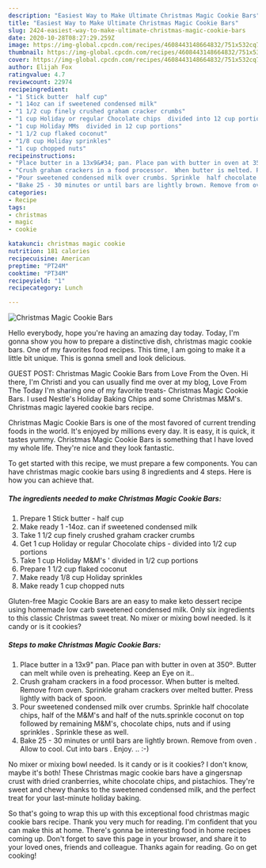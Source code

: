 ```yaml
---
description: "Easiest Way to Make Ultimate Christmas Magic Cookie Bars"
title: "Easiest Way to Make Ultimate Christmas Magic Cookie Bars"
slug: 2424-easiest-way-to-make-ultimate-christmas-magic-cookie-bars
date: 2020-10-28T08:27:29.259Z
image: https://img-global.cpcdn.com/recipes/4608443148664832/751x532cq70/christmas-magic-cookie-bars-recipe-main-photo.jpg
thumbnail: https://img-global.cpcdn.com/recipes/4608443148664832/751x532cq70/christmas-magic-cookie-bars-recipe-main-photo.jpg
cover: https://img-global.cpcdn.com/recipes/4608443148664832/751x532cq70/christmas-magic-cookie-bars-recipe-main-photo.jpg
author: Elijah Fox
ratingvalue: 4.7
reviewcount: 22974
recipeingredient:
- "1 Stick butter  half cup"
- "1 14oz can if sweetened condensed milk"
- "1 1/2 cup finely crushed graham cracker crumbs"
- "1 cup Holiday or regular Chocolate chips  divided into 12 cup portions"
- "1 cup Holiday MMs  divided in 12 cup portions"
- "1 1/2 cup flaked coconut"
- "1/8 cup Holiday sprinkles"
- "1 cup chopped nuts"
recipeinstructions:
- "Place butter in a 13x9&#34; pan. Place pan with butter in oven at 350º. Butter can melt while oven is preheating. Keep an Eye on it.."
- "Crush graham crackers in a food processor.  When butter is melted. Remove from oven.  Sprinkle graham crackers over melted butter. Press lightly with back of spoon."
- "Pour sweetened condensed milk over crumbs. Sprinkle  half chocolate chips,  half of the M&amp;M&#39;s and half of the nuts.sprinkle coconut on top followed by remaining M&amp;M&#39;s, chocolate chips, nuts and if using sprinkles . Sprinkle these as well."
- "Bake 25 - 30 minutes or until bars are lightly brown. Remove from oven . Allow to cool.  Cut into bars . Enjoy. ..          :-)"
categories:
- Recipe
tags:
- christmas
- magic
- cookie

katakunci: christmas magic cookie 
nutrition: 181 calories
recipecuisine: American
preptime: "PT24M"
cooktime: "PT34M"
recipeyield: "1"
recipecategory: Lunch

---
```



![Christmas Magic Cookie Bars](https://img-global.cpcdn.com/recipes/4608443148664832/751x532cq70/christmas-magic-cookie-bars-recipe-main-photo.jpg)

Hello everybody, hope you're having an amazing day today. Today, I'm gonna show you how to prepare a distinctive dish, christmas magic cookie bars. One of my favorites food recipes. This time, I am going to make it a little bit unique. This is gonna smell and look delicious.

GUEST POST: Christmas Magic Cookie Bars from Love From the Oven. Hi there, I&#39;m Christi and you can usually find me over at my blog, Love From The Today I&#39;m sharing one of my favorite treats- Christmas Magic Cookie Bars. I used Nestle&#39;s Holiday Baking Chips and some Christmas M&amp;M&#39;s. Christmas magic layered cookie bars recipe.

Christmas Magic Cookie Bars is one of the most favored of current trending foods in the world. It's enjoyed by millions every day. It is easy, it is quick, it tastes yummy. Christmas Magic Cookie Bars is something that I have loved my whole life. They're nice and they look fantastic.


To get started with this recipe, we must prepare a few components. You can have christmas magic cookie bars using 8 ingredients and 4 steps. Here is how you can achieve that.

<!--inarticleads1-->

##### The ingredients needed to make Christmas Magic Cookie Bars:

1. Prepare 1 Stick butter - half cup
1. Make ready 1 -14oz. can if sweetened condensed milk
1. Take 1 1/2 cup finely crushed graham cracker crumbs
1. Get 1 cup Holiday or regular Chocolate chips - divided into 1/2 cup portions
1. Take 1 cup Holiday M&amp;M&#39;s &#39; divided in 1/2 cup portions
1. Prepare 1 1/2 cup flaked coconut
1. Make ready 1/8 cup Holiday sprinkles
1. Make ready 1 cup chopped nuts


Gluten-free Magic Cookie Bars are an easy to make keto dessert recipe using homemade low carb sweetened condensed milk. Only six ingredients to this classic Christmas sweet treat. No mixer or mixing bowl needed. Is it candy or is it cookies? 

<!--inarticleads2-->

##### Steps to make Christmas Magic Cookie Bars:

1. Place butter in a 13x9&#34; pan. Place pan with butter in oven at 350º. Butter can melt while oven is preheating. Keep an Eye on it..
1. Crush graham crackers in a food processor.  When butter is melted. Remove from oven.  Sprinkle graham crackers over melted butter. Press lightly with back of spoon.
1. Pour sweetened condensed milk over crumbs. Sprinkle  half chocolate chips,  half of the M&amp;M&#39;s and half of the nuts.sprinkle coconut on top followed by remaining M&amp;M&#39;s, chocolate chips, nuts and if using sprinkles . Sprinkle these as well.
1. Bake 25 - 30 minutes or until bars are lightly brown. Remove from oven . Allow to cool.  Cut into bars . Enjoy. ..          :-)


No mixer or mixing bowl needed. Is it candy or is it cookies? I don&#39;t know, maybe it&#39;s both! These Christmas magic cookie bars have a gingersnap crust with dried cranberries, white chocolate chips, and pistachios. They&#39;re sweet and chewy thanks to the sweetened condensed milk, and the perfect treat for your last-minute holiday baking. 

So that's going to wrap this up with this exceptional food christmas magic cookie bars recipe. Thank you very much for reading. I'm confident that you can make this at home. There's gonna be interesting food in home recipes coming up. Don't forget to save this page in your browser, and share it to your loved ones, friends and colleague. Thanks again for reading. Go on get cooking!

